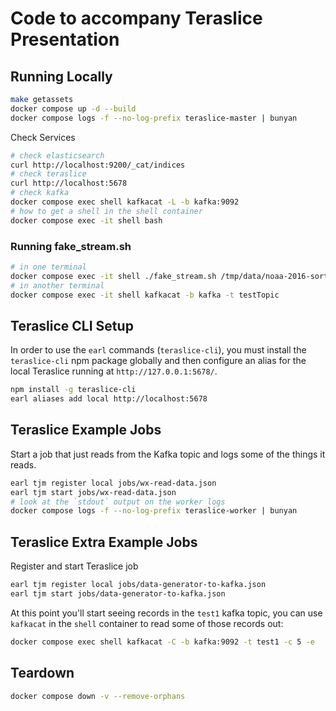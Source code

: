 # Code to accompany Teraslice Presentation

## Running Locally

```bash
make getassets
docker compose up -d --build
docker compose logs -f --no-log-prefix teraslice-master | bunyan
```

Check Services

```bash
# check elasticsearch
curl http://localhost:9200/_cat/indices
# check teraslice
curl http://localhost:5678
# check kafka
docker compose exec shell kafkacat -L -b kafka:9092
# how to get a shell in the shell container
docker compose exec -it shell bash
```

### Running fake_stream.sh

```bash
# in one terminal
docker compose exec -it shell ./fake_stream.sh /tmp/data/noaa-2016-sorted.json
# in another terminal
docker compose exec -it shell kafkacat -b kafka -t testTopic
```

## Teraslice CLI Setup

In order to use the `earl` commands (`teraslice-cli`), you must install the
`teraslice-cli` npm package globally and then configure an alias for the local
Teraslice running at `http://127.0.0.1:5678/`.

```bash
npm install -g teraslice-cli
earl aliases add local http://localhost:5678
```

## Teraslice Example Jobs

Start a job that just reads from the Kafka topic and logs some of the things
it reads.

```bash
earl tjm register local jobs/wx-read-data.json
earl tjm start jobs/wx-read-data.json
# look at the `stdout` output on the worker logs
docker compose logs -f --no-log-prefix teraslice-worker | bunyan
```

## Teraslice Extra Example Jobs

Register and start Teraslice job

```bash
earl tjm register local jobs/data-generator-to-kafka.json
earl tjm start jobs/data-generator-to-kafka.json
```

At this point you'll start seeing records in the `test1` kafka topic, you can
use `kafkacat` in the `shell` container to read some of those records out:

```bash
docker compose exec shell kafkacat -C -b kafka:9092 -t test1 -c 5 -e
```

## Teardown

```bash
docker compose down -v --remove-orphans
```
